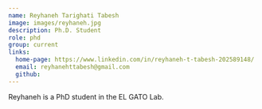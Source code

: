 ```yaml
---
name: Reyhaneh Tarighati Tabesh
image: images/reyhaneh.jpg
description: Ph.D. Student
role: phd
group: current
links:
  home-page: https://www.linkedin.com/in/reyhaneh-t-tabesh-202589148/
  email: reyhanehttabesh@gmail.com
  github: 
---
```


Reyhaneh is a PhD student in the EL GATO Lab.